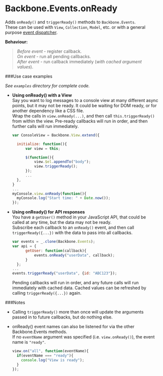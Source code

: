 Backbone.Events.onReady
=======================

Adds `onReady()` and `triggerReady()` methods to `Backbone.Events`.  
These can be used with `View`, `Collection`, `Model`, etc. or with a general purpose [event dispatcher](http://backbonejs.org/#Events).  

**Behaviour:**  
> *Before event* - register callback.  
> *On event* - run all pending callbacks.  
> *After event* - run callback immediately (*with cached argument values*).  

###Use case examples

*See `examples` directory for complete code.*

- **Using onReady() with a View**  
  Say you want to log messages to a console view at many different async points, but it may not be ready. It could be waiting for DOM ready, or for another dependency like a CSS file.  
  Wrap the calls in `view.onReady(...)`, and then call `this.triggerReady()` from within the view. Pre-ready callbacks will run in order, and then further calls will run immediately.  
  ```javascript
  var ConsoleView = Backbone.View.extend({

    initialize: function(){
        var view = this;

        $(function(){
            view.$el.appendTo("body");
            view.triggerReady();
        });
        ...
    },
  }
  ...
  myConsole.view.onReady(function(){
    myConsole.log("Start time: " + Date.now());
  });
  ```

- **Using onReady() for API responses**  
  You have a `getUser()` method in your JavaScript API, that could be called at any time, but the data may not be ready.  
  Subscribe each callback to an `onReady()` event, and then call `triggerReady({...})` with the data to pass into all callbacks.
  ```javascript
  var events = _.clone(Backbone.Events);
  var api = {
        getUser: function(callback){
            events.onReady("userData", callback);
        }
    };
  ...
  events.triggerReady("userData", {id: "ABC123"});
  ```
  Pending callbacks will run in order, and any future calls will run immediately with cached data. Cached values can be refreshed by calling `triggerReady({...})` again.

###Notes

- Calling `triggerReady()` more than once will update the arguments passed in to future callbacks, but do nothing else.  

- onReady() event names can also be listened for via the other Backbone.Events methods.  
  If no `eventName` argument was specified (i.e. `view.onReady()`), the event name is `"ready"`.  
  ```javascript
  view.on("all", function(eventName){
    if(eventName === "ready"){
      console.log("View is ready");
    }
  });
  ```
